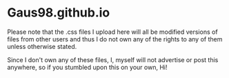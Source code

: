 # Gaus98.github.io

Please note that the .css files I upload here will all be modified versions of files from other users and thus I do not own any of the rights to any of them unless otherwise stated.

Since I don't own any of these files, I, myself will not advertise or post this anywhere, so if you stumbled upon this on your own, Hi!
